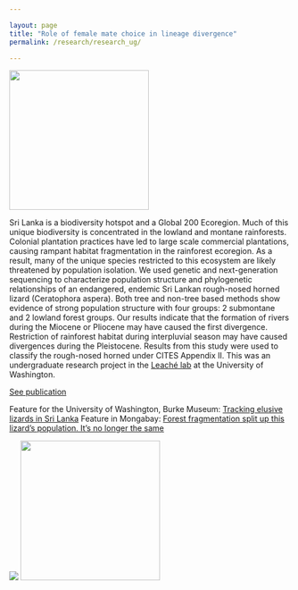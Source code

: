 ```yaml
---

layout: page
title: "Role of female mate choice in lineage divergence"
permalink: /research/research_ug/

---
```

<img src="/assets/Casp"  width="250" height="250">

Sri Lanka is a biodiversity hotspot and a Global 200 Ecoregion. 
Much of this unique biodiversity is concentrated in the lowland and montane rainforests. 
Colonial plantation practices have led to large scale commercial plantations, causing rampant habitat fragmentation in the rainforest ecoregion. As a result, many of the unique species restricted to this ecosystem are likely threatened by population isolation. 
We used genetic and next-generation sequencing to characterize population structure and phylogenetic relationships of an endangered, endemic Sri Lankan rough-nosed horned lizard (Ceratophora aspera). Both tree and non-tree based methods show evidence of strong population structure with four groups: 2 submontane and 2 lowland forest groups. 
Our results indicate that the formation of rivers during the Miocene or Pliocene may have caused the first divergence. Restriction of rainforest habitat during interpluvial season may have caused divergences during the Pleistocene. Results from this study were used to classify the rough-nosed horned under CITES Appendix II. 
This was an undergraduate research project in the [Leaché lab](https://faculty.washington.edu/leache/wordpress/) at the University of Washington.

[See publication](https://doi.org/10.1111/btp.12970) 

Feature for the University of Washington, Burke Museum: [Tracking elusive lizards in Sri Lanka](https://www.burkemuseum.org/news/tracking-elusive-lizards-sri-lanka)
Feature in Mongabay: [Forest fragmentation split up this lizard’s population. It’s no longer the same](https://news.mongabay.com/2021/09/forest-fragmentation-split-up-this-lizards-population-its-no-longer-the-same/)

<img src="/assets/Wik21_map_trees.png">
<img src="/assets/Aspera_fieldpic.png"  width="250" height="250"> 
